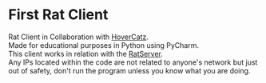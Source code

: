 # First Rat Client
 Rat Client in Collaboration with [HoverCatz](https://github.com/HoverCatz/).  
 Made for educational purposes in Python using PyCharm.  
 This client works in relation with the [RatServer](https://github.com/1MagicDev1/RatServer).  
 Any IPs located within the code are not related to anyone's network but just out of safety, don't run the program unless you know what you are doing.
